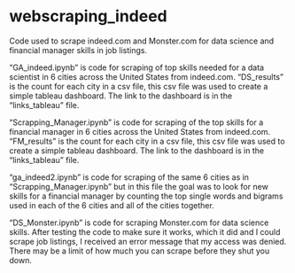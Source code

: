 # webscraping_indeed
Code used to scrape indeed.com and Monster.com for data science  and financial manager skills in job listings.

“GA_indeed.ipynb” is code for scraping of top skills needed for a data scientist in 6 cities across the United States from indeed.com. “DS_results” is the count for each city in a csv file, this csv file was used to create a simple tableau dashboard. The link to the dashboard is in the “links_tableau” file.

 “Scrapping_Manager.ipynb” is code for scraping of the top skills for a financial manager in 6 cities across the United States from indeed.com. “FM_results” is the count for each city in a csv file, this csv file was used to create a simple tableau dashboard. The link to the dashboard is in the “links_tableau” file. 

“ga_indeed2.ipynb” is code for scraping of the same 6 cities as in    “Scrapping_Manager.ipynb” but in this file the goal was to look for new skills for a financial manager by counting the top single words and bigrams used in each of the 6 cities and all of the cities together.  

“DS_Monster.ipynb” is code for scraping Monster.com for data science skills. After testing the code to make sure it works, which it did and I could scrape job listings, I received an error message that my access was denied.  There may be a limit of how much you can scrape before they shut you down. 

